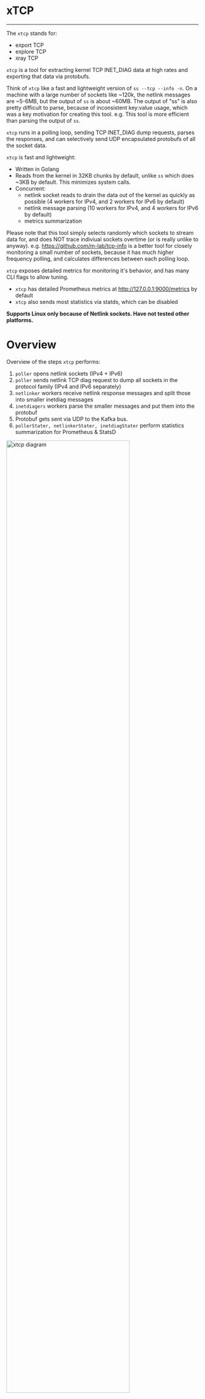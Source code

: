 # xTCP

<!--
Markdown quick reference
 https://daringfireball.net/projects/markdown/syntax#link 
-->

----

The `xtcp` stands for:
- e`X`port TCP
- e`X`plore TCP
- `X`ray TCP

`xtcp` is a tool for extracting kernel TCP INET_DIAG data at high rates and exporting that data via protobufs.

Think of `xtcp` like a fast and lightweight version of `ss --tcp --info -n`.
On a machine with a large number of sockets like ~120k, the netlink 
messages are ~5-6MB, but the output of `ss` is about ~60MB.  The output of 
"ss" is also pretty difficult to parse, because of inconsistent key:value 
usage, which was a key motivation for creating this tool.  e.g. This tool is 
more efficient than parsing the output of `ss`.

`xtcp` runs in a polling loop, sending TCP INET_DIAG dump requests, parses the responses, and can selectively send UDP encapsulated protobufs of all the socket data.

`xtcp` is fast and lightweight:
- Written in Golang
- Reads from the kernel in 32KB chunks by default, unlike `ss` which does ~3KB by default. This minimizes system calls.
- Concurrent:
  - netlink socket reads to drain the data out of the kernel as quickly as possible (4 workers for IPv4, and 2 workers for IPv6 by default)
  - netlink message parsing (10 workers for IPv4, and 4 workers for IPv6 by default)
  - metrics summarization

Please note that this tool simply selects randomly which sockets to stream data for, and does NOT trace indiviual sockets overtime (or is really unlike to anyway). e.g. https://github.com/m-lab/tcp-info is a better tool for closely monitoring a small number of sockets, because it has much higher frequency polling, and calculates differences between each polling loop.

`xtcp` exposes detailed metrics for monitoring it's behavior, and has many CLI flags to allow tuning.
- `xtcp` has detailed Prometheus metrics at http://127.0.0.1:9000/metrics by default
- `xtcp` also sends most statistics via statds, which can be disabled

**Supports Linux only because of Netlink sockets.  Have not tested other 
platforms.**


# Overview
Overview of the steps `xtcp` performs:
1. `poller` opens netlink sockets (IPv4 + IPv6)
2. `poller` sends netlink TCP diag request to dump all sockets in the protocol family (IPv4 and IPv6 separately)
3. `netlinker` workers receive netlink response messages and split those into smaller inetdiag messages
4. `inetdiagers` workers parse the smaller messages and put them into the protobuf
5. Protobuf gets sent via UDP to the Kafka bus.
6. `pollerStater, netlinkerStater, inetdiagStater` perform statistics summarization for Prometheus & StatsD

<img src="./docs/diagrams/xtcp_diagram.png" alt="xtcp diagram" width="80%" height="80%"/>

 ## xtcp.go main()
Handles the cli flags, can enable profiling, and spawns a `poller` for each protocol family that is enabled.

Key goroutine workers are:
- `poller`
- `netlinker`
- `inetdiager`
- `pollerStater, netlinkerStater, inetdiagStater`

### Layers

- xtcp.go > poller(IPv4) > netlinker > inetdiager
- xtcp.go > poller(IPv6) > netlinker > inetdiager

## Poller
The `poller` is run as a goroutine once per address family. e.g. There are normally two (x2) of these running at all times.

As described above, there's a small amount of setup, to open their own netlink socket, and to build the address family specific netlink diag dump request.  Please note we are using unsafe here, but this is the only place in the code (well, except for golang maps which use unsafe under the hood).

Then `poller(s)` run the main `time.NewTicker` loop that sends the netlink INET_DIAG dump request.  Within the loop, goroutines for the `netlinker` and `inetdiager` workers are spawned, and `poller` will manage shutting down, or not, the of the `inetdiager` workers between polling loops.  Please keep in mind that essentially the send of the netlink dump request is really what makes the entire `xtcp` do anything.

Setup steps:
1. Build the per address family netlink dump request message.  The dump request asks for everything about the socket.
2. Opens the netlink socket.  Because there is a poller per address family, there is also a socket per family.
3. If the poller is IPv6, it sleeps for half (1/2) the polling frequency, so that polls and processing are off set from IPv4.  This is to make the overall load on the hosts more even.
4. Starts the `time.NewTicker`
 
Then loops:
1. Create channels and workers as required, if they are not already running
2. Records the start time: `startPollTime = time.Now()`
3. Sends the netlink dump request
4. Starts the netlinker workers, passing them the startPollTime
5. Blocks until we receive the end time: `endPollTime = <-netlinkerRecievedDone`
6. Blocks waiting for all the netlinkers to finish ( netlinkerWG.Wait() )
7. Shuts down inetdiagers if requested to do so
8. Sends summary stats to `pollerStater`
9. Blocks waiting for the next time.NewTicker tick: `<-ticker.C`
10. (This is also where we could add a hook for a HTTP request to trigger a poll on demand)

Please note that the `poller` blocks twice (x2) during the polling loop:
- Blocks once waiting to recieve `endPollTime = <-netlinkerRecievedDone`
- Blocks again via a wait group for all the `netlinker`s to complete
This ensures we cannot start the next polling cycle before at least all the netlink messages have been read.  ( Possibly `inetdiager` could still be processing.)

### Timing of the `poller`

There are also timing points to allow monitoring of the system:
```
	var startPollTime time.Time
	var doneReceivedTime time.Time
	var finishedPollTime time.Time

  pollToDoneDuration := doneReceivedTime.Sub(startPollTime)
  pollDuration := finishedPollTime.Sub(startPollTime)
```
The Prometheus metrics have detailed poller duration summary histograms.  e.g. The following is the IPv4 poll duration summary.
```

$ curl -s http://127.0.0.1:9000/metrics 2>&1 | grep xtcp_poller_duration_summary | grep v4 | grep \"poll\"
xtcp_poller_duration_summary{af="v4",type="poll",quantile="0.25"} 0.056582379
xtcp_poller_duration_summary{af="v4",type="poll",quantile="0.5"} 0.06033625
xtcp_poller_duration_summary{af="v4",type="poll",quantile="0.75"} 0.060435775
xtcp_poller_duration_summary{af="v4",type="poll",quantile="0.9"} 0.060514099
xtcp_poller_duration_summary{af="v4",type="poll",quantile="0.99"} 0.064200384
xtcp_poller_duration_summary_sum{af="v4",type="poll"} 42.48829283100006
xtcp_poller_duration_summary_count{af="v4",type="poll"} 723
```

To ensure detection of the processing of the polling data being too slow, if the polling cycle `pollDuration` takes more than `contant pollingSafetyBuffer = 0.8` (80%) of the polling frequency ( `pollingFrequencySeconds` ) then a warning message will be emmited.  Additionally, there is a counter metric `"long_poll"` which will increment for the same reason.  It is recommended to configure alarms based on this metric (see Prometheus variable pollingLong).

```
		// Warn if the polling loop is taking more than 80% (constant) of the polling frequency
		if pollDuration > (time.Duration(float64(*pollingFrequencySeconds) * pollingSafetyBuffer)) {
			if debugLevel > 10 {
				fmt.Println("poller af:", af, "\tPOLLING IS TAKING TOO LONG!! WARNING!!")
			}
		}
```

## Netlinkers
The `netlinker` workers receive netlink message back from the kernel and send the INET_DIAG message to the `inetdiager` workers.

In more detail the `netlinkers`:
1. Receive netlink packets ( with a timeout on the recv call )
2. Split those into component netlink inetdiag messages  (~<440 bytes each: IPv4 424, or IPv6 432 on 5.4.0-42)
3. Check for "DONE" or end of packet.  In the case of "DONE", sends the `time.Now()` over the channel back to the poller.
4. Otherwise, put the useful the inet_diag messages in a slice to group them for performance before sending to `inetdiagers`.  Please note that tracing showed that using a single inet_diag message at a time definitely caused lots of context switching between the goroutines, so xtcp batches this up.

( The default netlink receive buffer size is a page size, but a CLI flag is available to allow testing of alternative sizes. )

( TODO Consider using sync pool to avoid repeated memory allocations.  See also: https://dave.cheney.net/high-performance-go-workshop/dotgo-paris.html#using_sync_pool )

Kernel traverses the TCP sockets hash table building the TCP DIAG responses in chunks of 32KB (8 x page size), then  blocks until the userland drains the socket.  This means that the entire dump does not sit in the kernel waiting to be read, instead the table is traversed as the as the data is read, so the exact time data is gathered from each socket changes.  This is why the default configuration is to build an eight (8) by page size buffer = 32KB to read into, which will minimize the number of system calls.

Currently the `netlinkers` send to the `inetdiagers` over a channel which is passes a single (x1) InetDiag message each time.  This is relatively inefficent, so the plan is to move the a slice, or maybe fixed size array, soon.  There is a metric "xtcp_netlinker_blocked" which counts how often this channel is blocked, and a summary histogram "longest_blocked_duration_summary" also shows the duration the maximum duration any netlinker is blocked on sending to the channel.

Please note by "longest", we mean the longest duration the channel was blocked for each netlinker during the netlinker's lifetime. Therefore please be careful to remember that 50th percentile is NOT the 50th percentile of the blocked duration, but the 50th percentile of the longest.

e.g. The following output shows the channel blocked counters and histogram statistics.
```
[Wed Sep 16 20:39:20] :~# curl -s http://127.0.0.1:9000/metrics 2>&1 | grep -v "#" | grep blocked
xtcp_netlinker_blocked{af="v4",id="0"} 9346
xtcp_netlinker_blocked{af="v4",id="1"} 9370
xtcp_netlinker_blocked{af="v4",id="2"} 9338
xtcp_netlinker_blocked{af="v4",id="3"} 9348
xtcp_netlinker_longest_blocked_summary{af="v4",quantile="0.5"} 0.000905675
xtcp_netlinker_longest_blocked_summary{af="v4",quantile="0.99"} 0.001136052
xtcp_netlinker_longest_blocked_summary_sum{af="v4"} 0.004010358
xtcp_netlinker_longest_blocked_summary_count{af="v4"} 4
```

## inetdiagers
The `inetdiagers` are responsible for doing the heavy lifting on parsing the INET_DIAG messages into all the little structs.  We are using specifically NOT using unsafe pointers, but using the more "golang" friendly binary.Read().

Just keeps going.  -> If there are errors parsing, the code will generally ignore this and try to keep going. It does increment a "nastyContinue" counter, which can be exposed to Prometheus to keep an eye on this.

Several of the structures need a little bit more processing which also happens in inetdiagers:
- Func swapUint16 switches around the SocketID.(Source/Dest)Ports because 
  it is __be16
- IP addresses need per family (IPv4/IPv6) special handling. Doing conversion to golang net.IP() type to allow printing here, but we actually use the bytes to put into the protobu
- sndWscale/rcvWscale are both 4 bits in the kernel, so there's a tiny amount of bitwise, to put that into uint32 for the protobuf
- Congestion control algorithm comes as a variable length C string, so we convert that to golang string. Using only the first thee (3) characters, which is mapped to enum in copyTypesToProto()

Once the data has been put into the golang types, the copyTypesToProto() function puts all the data into the protobuf.  There is a little bit of type conversion that needs to happen here because the kernel structures minimize the number of bits, using uint8 for example, while the smallest data type in protobufs is uint32.

### Sampling

There are three (x3) main message sampling/throttling points within `xtcp`:
- Frequency
    - This controls the main lopping loop, or more specifically the duration at which the INET DIAG DUMP messages are sent to the kernel.
    - The more frequent this is the more possibility we have to sample the data, but this does cause the kernel to do some work, so we don’t want it too low.
    - Riptide has been operating at a polling frequency of five  seconds (`5s`) for years, but we would like to target ten seconds (`10s`).
    - For the initial deployment, we’ll start off very gently at `30s`.
    - (Please also note that the IPv6 polling is offset by half (1/2) the polling frequency, so typical polling in frequencies >2s will not occur concurrently)
- samplingModulus
    - samplingModulus controls how many INET DIAG messages get passed from the netlinker to the inetdiager.
    - Sampling here is the earliest point in the xtcp flow that we can start to filter messages.
    - However, this modulus based filter does not allow filtering by IPs because we have not yet decoded the INET DIAG message at all, so filtering here is not really recommended.
    - The intention is to not filter at this point long term, but initially, we’ll filter at a modulus of `2`, mean `1:2` messages will be dropped.  This will have the effect of halving (½) the number of message xtcp needs to process.
- inetdiagerReportModulus
    - inetdiagerReportModulus controls the rate at which the parse INET DIAG messages that get sent to Kuka/Kafka.
    - We’re hoping to slowly increase the rate of messages we send.
    - Initially, we’ll start at a very conservative `2000`, or `1:2000`, but hope to move to `1:1000` pretty quickly, and ramp down further as confidence in the overall system increases.
    - Longer term, we'd like to add more intelligent controls over which sockets are sampled. e.g. Target:
        - Specific customer VIPs
        - Specific last/next hop ASN
        - Inter PoP traffic
        - Intra PoP traffic
        - Origin servers



The following diagram shows the sampling controls:

<img src="./docs/diagrams/xtcp_sampling.png" alt="xtcp_sampling diagram" width="75%" height="75%"/>

### Sampling 
e.g. To select all sockets
```
xtcp --frequency 10ms -inetdiagerReportModulus 1 -samplingModulus 1
```

## filterBlocks and filterJson

To enable more controlled reporting, a filter can be specified. Along with a separately specificed
filter report modulus, this allows for traffic matching a particular filter to be reported at
a different rate, for example reporting fewer sockets for internal vs external communication.  The
filter itself is specified providing a json file of IP ranges to be included in the filter of the
following format:

<group name>:
	     "V4" : [
                     {
                      "StartIp": <block starting address>,
                      "EndIP": <block ending address>
		     },
                     ...
		}
	     "V6" : [
                     {
                      "StartIp": <block starting address>,
                      "EndIP": <block ending address>
		     },
                     ...
		}


Note  that multiple blocks of each address family can be specified. When enabling the filter, the
group name is specified by CLI flags. The full set of filtering flags are the following:

- eanbleFilter - enables the use of filtering.
- filterJson - Specifies the location of the filter json of the above format.
- filterGroup - Specifies the group name that will match the filter.
- inetdiagerFilterReportModulus - Specifies the filter modulus to be used for sockets which match the group.
- includeLoopback - Specifies whether of not loopback sockets should be included.





Outstanding security controls:
- NOT chrooted


## Summary
Risk                                        | Mitigation             | Description
---                                         | ---                    | ---
System resources (processes)                | -goMaxProc             | xtcp is limited by default to 4 processes
System resources (processes)                | cgroup                 | Systemd unit file: [xtcp.service](./bundle/systemd/xtcp.service), LimitNPROC=4
System resources (RAM)                      | cgroup                 | Per systemd, MemoryHigh=1500M, MemoryMax=2G
System resources (limits)                   | systemd LimitX         | Per systemd, went to town on the [limits](https://www.freedesktop.org/software/systemd/man/systemd.exec)
System resources (protect)                  | systemd ProtectX       | Per systemd, went to town on the [Protect](https://www.freedesktop.org/software/systemd/man/systemd.exec)
System resources (Nice/Weight)              | systemd Nice/Weight    | Nice = 15, Weight=50 (default=100)
Completely disable the service               | $XTCP_DISABLED        | Env variable should be set to true=`1`, and then `systemctl restart xtcp`
frequency                                   | -frequency             | Env variable XTCP_FREQUENCY or command line -frequency
samplingModulus                             | -samplingModulus       | Env variable XTCP_SAMPLING_MODULUS or command line -samplingModulus
inetdaigerReportModulus                     | -inetdaigerReportModulus | Env variable XTCP_REPORT_MODULUS or command line -inetdaigerReportModulus
stats/UDP-packet-rate                       | <none>                 | `xtcp` has a lot of stats, and so generates a lot of UDP packets. TODO if needed. 




# Acknowledgements

Awesome Person           | Description
---                      | ---
Dave Seddon              | Initial developer
Anant Shah               | Maintainer. General advice, early python versions, and help with the first "dodgy pipeline"!
Marcus Hildum            | Golang and profile advice
Marc Hasson              | Kernel netlink stuffs
Dave Andrews             | Pushing for getting an early version to prod, then iterating
Matthew Wodrich          | For helping with early work on the "ss"" parsing, before transitioning to xtcp. Bash fun
Reed Morrison            | Protobuf help and general golang structure advice
Corey Kasten             | Protobuf help and general golang structure advice
Michael Ballard          | Golang and bash fun
Marcel Flores            | Data insights, sampling improvements, applicability of xtcp data
